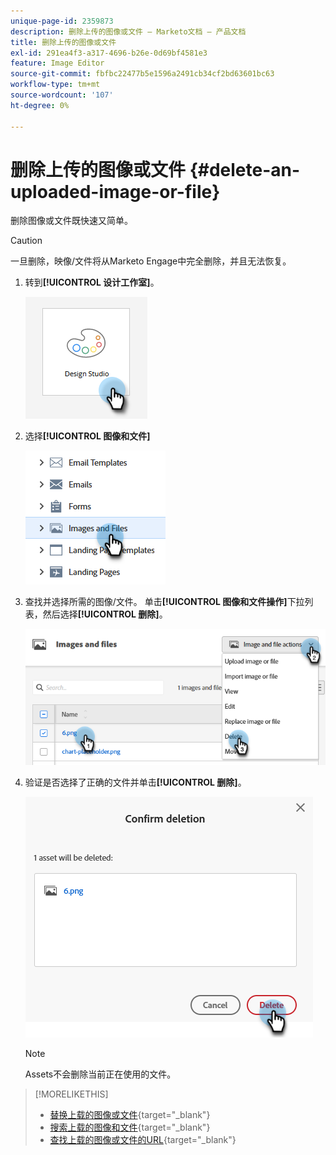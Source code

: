 ```yaml
---
unique-page-id: 2359873
description: 删除上传的图像或文件 — Marketo文档 — 产品文档
title: 删除上传的图像或文件
exl-id: 291ea4f3-a317-4696-b26e-0d69bf4581e3
feature: Image Editor
source-git-commit: fbfbc22477b5e1596a2491cb34cf2bd63601bc63
workflow-type: tm+mt
source-wordcount: '107'
ht-degree: 0%

---
```


# 删除上传的图像或文件 {#delete-an-uploaded-image-or-file}

删除图像或文件既快速又简单。

>[!CAUTION]
>
>一旦删除，映像/文件将从Marketo Engage中完全删除，并且无法恢复。

1. 转到&#x200B;**[!UICONTROL 设计工作室]**。

   ![](assets/delete-an-uploaded-image-or-file-1.png)

1. 选择&#x200B;**[!UICONTROL 图像和文件]**

   ![](assets/delete-an-uploaded-image-or-file-2.png)

1. 查找并选择所需的图像/文件。 单击&#x200B;**[!UICONTROL 图像和文件操作]**&#x200B;下拉列表，然后选择&#x200B;**[!UICONTROL 删除]**。

   ![](assets/delete-an-uploaded-image-or-file-3.png)

1. 验证是否选择了正确的文件并单击&#x200B;**[!UICONTROL 删除]**。

   ![](assets/delete-an-uploaded-image-or-file-4.png)

   >[!NOTE]
   >
   >Assets不会删除当前正在使用的文件。

>[!MORELIKETHIS]
>
>* [替换上载的图像或文件](/help/marketo/product-docs/demand-generation/images-and-files/replace-an-uploaded-image-or-file.md){target="_blank"}
>* [搜索上载的图像和文件](/help/marketo/product-docs/demand-generation/images-and-files/search-uploaded-images-and-files.md){target="_blank"}
>* [查找上载的图像或文件的URL](/help/marketo/product-docs/demand-generation/images-and-files/find-the-url-of-an-uploaded-image-or-file.md){target="_blank"}

